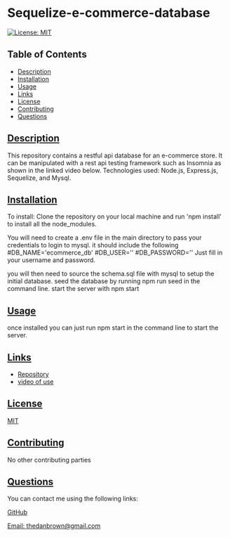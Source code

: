 # Sequelize-e-commerce-database
[![License: MIT](https://img.shields.io/badge/License-MIT-yellow.svg)](https://opensource.org/licenses/MIT)

  ## Table of Contents
  * [Description](#description)
  * [Installation](#installation)
  * [Usage](#usage)
  * [Links](#links)
  * [License](#license)
  * [Contributing](#contributing)
  * [Questions](#questions)
  
  ## [Description](#table-of-contents)

 This repository contains a restful api database for an e-commerce store. It can be manipulated with a rest api testing framework such as Insomnia as shown in the linked video below. Technologies used: Node.js, Express.js, Sequelize, and Mysql. 


  ## [Installation](#table-of-contents)

  To install: Clone the repository on your local machine and run 'npm install' to install all the node_modules.

  You will need to create a .env file in the main directory to pass your credentials to login to mysql. it should include the following
#DB_NAME='ecommerce_db'
#DB_USER=''
#DB_PASSWORD=''
Just fill in your username and password.

you will then need to source the schema.sql file with mysql to setup the initial database.
seed the database by running npm run seed in the command line.
start the server with npm start
  ## [Usage](#table-of-contents)
once installed you can just run npm start in the command line to start the server.  
  
  ## [Links](#table-of-contents)

  * [Repository](https://github.com/Thedanbrown/Sequelize-e-commerce-database)
  * [video of use](https://drive.google.com/file/d/1jEcG-eWRiYBU3tvikVmy45OhfyDseFtU/view)

  ## [License](#table-of-contents)

  [MIT](https://opensource.org/licenses/MIT)

  ## [Contributing](#table-of-contents)
  No other contributing parties

  ## [Questions](#table-of-contents)

  You can contact me using the following links:

  [GitHub](https://github.com/Thedanbrown)

  [Email: thedanbrown@gmail.com](mailto:thedanbrown@gmail.com)
